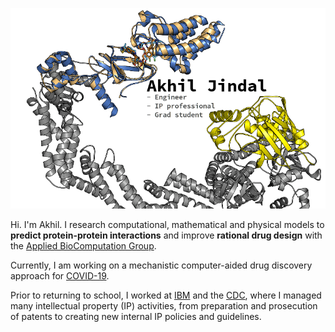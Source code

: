 ![Akhil's Banner](https://github.com/akhil-jindal/akhil-jindal/blob/master/data/PROTAC.png)

Hi.  I'm Akhil.  I research computational, mathematical and physical models to __predict protein-protein interactions__
and improve __rational drug design__ with the [Applied BioComputation Group](https://abcgroup.cluspro.org).

Currently, I am working on a mechanistic computer-aided drug discovery approach for [COVID-19](https://laufer-covid.org/).

Prior to returning to school, I worked at [IBM](https://www.ibm.com/us-en/) and the [CDC](https://www.cdc.gov/), where I
managed many intellectual property (IP) activities, from preparation and prosecution of patents to creating 
new internal IP policies and guidelines.

